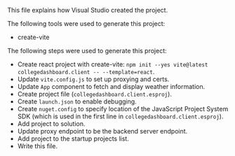 This file explains how Visual Studio created the project.

The following tools were used to generate this project:
- create-vite

The following steps were used to generate this project:
- Create react project with create-vite: `npm init --yes vite@latest collegedashboard.client -- --template=react`.
- Update `vite.config.js` to set up proxying and certs.
- Update `App` component to fetch and display weather information.
- Create project file (`collegedashboard.client.esproj`).
- Create `launch.json` to enable debugging.
- Create `nuget.config` to specify location of the JavaScript Project System SDK (which is used in the first line in `collegedashboard.client.esproj`).
- Add project to solution.
- Update proxy endpoint to be the backend server endpoint.
- Add project to the startup projects list.
- Write this file.
